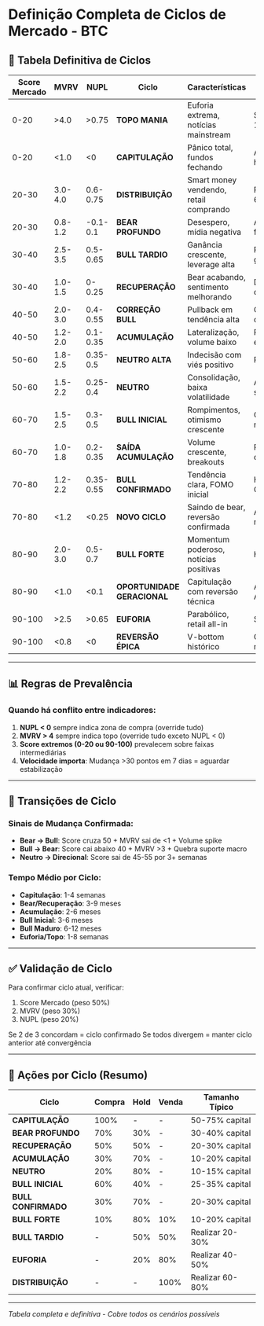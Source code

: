 # Definição Completa de Ciclos de Mercado - BTC

## 🎯 Tabela Definitiva de Ciclos

| Score Mercado | MVRV | NUPL | Ciclo | Características | Estratégia |
|---------------|------|------|-------|-----------------|------------|
| 0-20 | >4.0 | >0.75 | **TOPO MANIA** | Euforia extrema, notícias mainstream | Sair 80-100% |
| 0-20 | <1.0 | <0 | **CAPITULAÇÃO** | Pânico total, fundos fechando | All-in histórico |
| 20-30 | 3.0-4.0 | 0.6-0.75 | **DISTRIBUIÇÃO** | Smart money vendendo, retail comprando | Realizar 60%+ |
| 20-30 | 0.8-1.2 | -0.1-0.1 | **BEAR PROFUNDO** | Desespero, mídia negativa | Acumular forte |
| 30-40 | 2.5-3.5 | 0.5-0.65 | **BULL TARDIO** | Ganância crescente, leverage alta | Realizar gradual |
| 30-40 | 1.0-1.5 | 0-0.25 | **RECUPERAÇÃO** | Bear acabando, sentimento melhorando | DCA conservador |
| 40-50 | 2.0-3.0 | 0.4-0.55 | **CORREÇÃO BULL** | Pullback em tendência alta | Comprar correção |
| 40-50 | 1.2-2.0 | 0.1-0.35 | **ACUMULAÇÃO** | Lateralização, volume baixo | Pequenas entradas |
| 50-60 | 1.8-2.5 | 0.35-0.5 | **NEUTRO ALTA** | Indecisão com viés positivo | Posição base |
| 50-60 | 1.5-2.2 | 0.25-0.4 | **NEUTRO** | Consolidação, baixa volatilidade | Aguardar sinal |
| 60-70 | 1.5-2.5 | 0.3-0.5 | **BULL INICIAL** | Rompimentos, otimismo crescente | Comprar rallies |
| 60-70 | 1.0-1.8 | 0.2-0.35 | **SAÍDA ACUMULAÇÃO** | Volume crescente, breakouts | Posição completa |
| 70-80 | 1.2-2.2 | 0.35-0.55 | **BULL CONFIRMADO** | Tendência clara, FOMO inicial | Hold + Comprar dips |
| 70-80 | <1.2 | <0.25 | **NOVO CICLO** | Saindo de bear, reversão confirmada | Alavancagem máxima |
| 80-90 | 2.0-3.0 | 0.5-0.7 | **BULL FORTE** | Momentum poderoso, notícias positivas | Hold + Stops |
| 80-90 | <1.0 | <0.1 | **OPORTUNIDADE GERACIONAL** | Capitulação com reversão técnica | All-in + Alavancagem |
| 90-100 | >2.5 | >0.65 | **EUFORIA** | Parabólico, retail all-in | Sair 50-80% |
| 90-100 | <0.8 | <0 | **REVERSÃO ÉPICA** | V-bottom histórico | Compra máxima |

---

## 📊 Regras de Prevalência

### Quando há conflito entre indicadores:
1. **NUPL < 0** sempre indica zona de compra (override tudo)
2. **MVRV > 4** sempre indica topo (override tudo exceto NUPL < 0)
3. **Score extremos (0-20 ou 90-100)** prevalecem sobre faixas intermediárias
4. **Velocidade importa**: Mudança >30 pontos em 7 dias = aguardar estabilização

---

## 🔄 Transições de Ciclo

### Sinais de Mudança Confirmada:
- **Bear → Bull**: Score cruza 50 + MVRV sai de <1 + Volume spike
- **Bull → Bear**: Score cai abaixo 40 + MVRV >3 + Quebra suporte macro
- **Neutro → Direcional**: Score sai de 45-55 por 3+ semanas

### Tempo Médio por Ciclo:
- **Capitulação**: 1-4 semanas
- **Bear/Recuperação**: 3-9 meses
- **Acumulação**: 2-6 meses
- **Bull Inicial**: 3-6 meses
- **Bull Maduro**: 6-12 meses
- **Euforia/Topo**: 1-8 semanas

---

## ✅ Validação de Ciclo

Para confirmar ciclo atual, verificar:
1. Score Mercado (peso 50%)
2. MVRV (peso 30%)
3. NUPL (peso 20%)

Se 2 de 3 concordam = ciclo confirmado
Se todos divergem = manter ciclo anterior até convergência

---

## 🎯 Ações por Ciclo (Resumo)

| Ciclo | Compra | Hold | Venda | Tamanho Típico |
|-------|--------|------|-------|----------------|
| **CAPITULAÇÃO** | 100% | - | - | 50-75% capital |
| **BEAR PROFUNDO** | 70% | 30% | - | 30-40% capital |
| **RECUPERAÇÃO** | 50% | 50% | - | 20-30% capital |
| **ACUMULAÇÃO** | 30% | 70% | - | 10-20% capital |
| **NEUTRO** | 20% | 80% | - | 10-15% capital |
| **BULL INICIAL** | 60% | 40% | - | 25-35% capital |
| **BULL CONFIRMADO** | 30% | 70% | - | 20-30% capital |
| **BULL FORTE** | 10% | 80% | 10% | 10-20% capital |
| **BULL TARDIO** | - | 50% | 50% | Realizar 20-30% |
| **EUFORIA** | - | 20% | 80% | Realizar 40-50% |
| **DISTRIBUIÇÃO** | - | - | 100% | Realizar 60-80% |

---

*Tabela completa e definitiva - Cobre todos os cenários possíveis*
